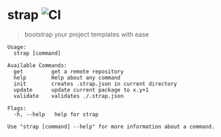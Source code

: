 <h1>
  strap <img src="https://github.com/safinsingh/strap/workflows/CI/badge.svg" alt="CI" />
</h1>

> bootstrap your project templates with ease

```
Usage:
  strap [command]

Available Commands:
  get         get a remote repository
  help        Help about any command
  init        creates .strap.json in current directory
  update      update current package to x.y+1
  validate    validates ./.strap.json

Flags:
  -h, --help   help for strap

Use "strap [command] --help" for more information about a command.

```
